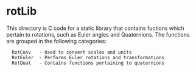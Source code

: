 
rotLib
======

This directory is C code for a static library that contains fuctions 
which pertain to rotations, such as Euler angles and Quaternions.  The 
functions are grouped in the following categories:

      RotConv   - Used to convert scales and units
      RotEuler  - Performs Euler rotations and transformations
      RotQuat   - Contains functions pertaining to quaternions



